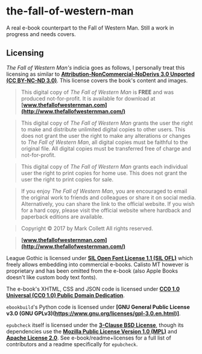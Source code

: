# the-fall-of-western-man

A real e-book counterpart to the Fall of Western Man. Still a work in progress and needs covers.

## Licensing

*The Fall of Western Man's* indicia goes as follows, I personally treat this licensing as similar to **[Attribution-NonCommercial-NoDerivs 3.0 Unported (CC BY-NC-ND 3.0)](https://creativecommons.org/licenses/by-nc-nd/3.0/)**. This license covers the book's content and images.

>This digital copy of *The Fall of Western Man* is **FREE** and was produced not-for-profit. It is available for download at **[www.thefallofwesternman.com](http://www.thefallofwesternman.com/)**

>This digital copy of *The Fall of Western Man* grants the user the right to make and distribute unlimited digital copies to other users. This does not grant the user the right to make any alterations or changes to *The Fall of Western Man*, all digital copies must be faithful to the original file. All digital copies must be transferred free of charge and not-for-profit.

>This digital copy of *The Fall of Western Man* grants each individual user the right to print copies for home use. This does not grant the user the right to print copies for sale.

>If you enjoy *The Fall of Western Man*, you are encouraged to email the original work to friends and colleagues or share it on social media. Alternatively, you can share the link to the official website. If you wish for a hard copy, please visit the official website where hardback and paperback editions are available.

>Copyright © 2017 by Mark Collett
>All rights reserved.

>**[www.thefallofwesternman.com](http://www.thefallofwesternman.com/)**

League Gothic is licensed under **[SIL Open Font License 1.1 (SIL OFL)](https://scripts.sil.org/ofl)** which freely allows embedding into commercial e-books. Calisto MT however is proprietary and has been omitted from the e-book (also Apple Books doesn't like custom body text fonts).

The e-book's XHTML, CSS and JSON code is licensed under **[CC0 1.0 Universal (CC0 1.0) Public Domain Dedication](https://creativecommons.org/publicdomain/zero/1.0/)**.

`ebookbuild`'s Python code is licensed under **[GNU General Public License v3.0 (GNU GPLv3)(https://www.gnu.org/licenses/gpl-3.0.en.html)]**.

`epubcheck` itself is licensed under the **[3-Clause BSD License](https://opensource.org/licenses/BSD-3-Clause)**, though its dependencies use the **[Mozilla Public License Version 1.0 (MPL)](https://www-archive.mozilla.org/MPL/MPL-1.0.html)** and **[Apache License 2.0](https://www.apache.org/licenses/LICENSE-2.0)**. See e-book/readme+licenses for a full list of contributors and a readme specifically for `epubcheck`.

